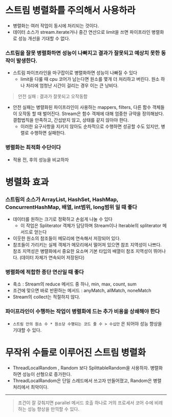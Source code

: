 # 스트림 병렬화를 주의해서 사용하라
- 병렬화는 여러 작업이 동시에 처리되는 것이다.
- 데이터 소스가 stream.iterate거나 중간 연산으로 limit을 쓰면 파이프라인 병렬화로 성능 개선을 기대할 수 없다.

### 스트림을 잘못 병렬화하면 성능이 나빠지고 결과가 잘못되고 예상치 못한 동작이 발생한다. 
- 스트림 파이프라인을 마구잡이로 병렬화하면 성능이 나빠질 수 있다
  - limit을 다룰 때 cpu 코어가 남는다면 원소를 몇개 더 처리하고 버린다. 원소 하나 처리에 엄청난 시간이 걸리는 경우 이는 큰 낭비다.
> 안전 실패 : 결과가 잘못되고 오작동함

- 안전 실패는 병렬화된 파이프라인이 사용하는 mappers, filters, 다른 함수 객체들이 오작동 할 때 벌어진다. Stream은 함수 객체에 대해 엄중한 규약을 정의해놨다. 결합법칙을 만족하고, 간섭받지 않고, 상태를 같지 않아야 한다.
  - 이러한 요구사항을 지키지 않아도 순차적으로 수행하면 성공할 수도 있지만, 병렬로 수행하면 실패한다.

### 병렬화는 최적화 수단이다
- 적용 전, 후의 성능을 비교하자

# 병렬화 효과
### 스트림의 소스가 ArrayList, HashSet, HashMap, ConcurrentHashMap, 배열, int범위, long범위 일 때 좋다
- 데이터를 원하는 크기로 정확하고 손쉽게 나눌 수 있다
  - 이 작업은 Spliterator 객체가 담당하며 Stream이나 Iterable의 spliterator 메서드로 얻는다
- 이웃한 원소의 참조들이 메모리에 연속해서 저장되어 있다.
- 참조들이 가리키는 실제 객체가 메모리에서 떨어져 있으면 참조 지역성이 나쁘다. 참조 지역성은 병렬화에서 중요한 요소며 기본 타입의 배열이 참조 지역성이 뛰어나다. (데이터 자체가 연속되어 저장된다)
### 병렬화에 적합한 종단 연산일 때 좋다
- 축소 : Stream의 reduce 메서드 중 하나, min, max, count, sum
- 조건에 맞으면 바로 반환하는 메서드 : anyMatch, allMatch, noneMatch
- Stream의 collect는 적절하지 않다.

### 파이프라인이 수행하는 작업이 병렬화에 드는 추가 비용을 상쇄해야 한다 
- `스트림 안의 원소 수 * 원소당 수행되는 코드 줄 수 > 수십만` 은 되어야 성능 향상을 기대할 수 있다. 

# 무작위 수들로 이루어진 스트림 병렬화
- ThreadLocalRandom , Random 보다 SplittableRandom을 사용하자. 병렬화하면 성능이 선형으로 증가한다.
- ThreadLocalRandom은 단일 스레드에서 쓰고자 만들어졌고, Random은 병렬 처리에서 최악이다. 

---

> 조건이 잘 갖춰지면 parallel 메서드 호출 하나로 거의 프로세서 코어 수에 비례하는 성능 향상을 만끽할 수 있다. 



